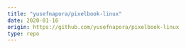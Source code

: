 ```yaml
---
title: "yusefnapora/pixelbook-linux"
date: 2020-01-16
origin: https://github.com/yusefnapora/pixelbook-linux
type: repo
---
```


